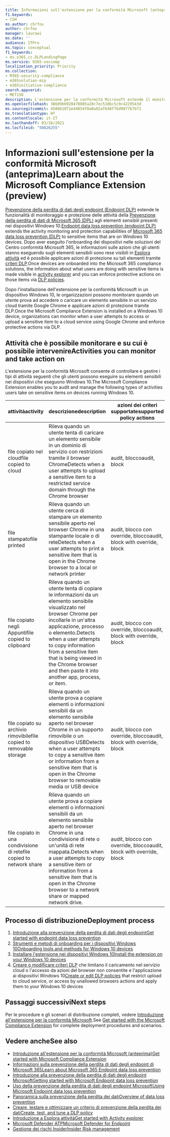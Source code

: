 ```yaml
---
title: Informazioni sull'estensione per la conformità Microsoft (anteprima)
f1.keywords:
- CSH
ms.author: chrfox
author: chrfox
manager: laurawi
ms.date: ''
audience: ITPro
ms.topic: conceptual
f1_keywords:
- ms.o365.cc.DLPLandingPage
ms.service: O365-seccomp
localization_priority: Priority
ms.collection:
- M365-security-compliance
- m365solution-mip
- m365initiative-compliance
search.appverid:
- MET150
description: L'estensione per la conformità Microsoft estende il monitoraggio e il controllo delle attività sui file e delle azioni di protezione nel browser Google Chrome
ms.openlocfilehash: 38609b6920478085a28c7ec510bc5c9c4229543d
ms.sourcegitcommit: 450661071e44854f0a0a92af648f76d907767b71
ms.translationtype: HT
ms.contentlocale: it-IT
ms.lasthandoff: 03/16/2021
ms.locfileid: "50826255"
---
```

# <a name="learn-about-the-microsoft-compliance-extension-preview"></a><span data-ttu-id="1928d-103">Informazioni sull'estensione per la conformità Microsoft (anteprima)</span><span class="sxs-lookup"><span data-stu-id="1928d-103">Learn about the Microsoft Compliance Extension (preview)</span></span>

<span data-ttu-id="1928d-104">[Prevenzione della perdita di dati degli endpoint (Endpoint DLP)](endpoint-dlp-learn-about.md) estende le funzionalità di monitoraggio e protezione delle attività della [Prevenzione della perdita di dati di Microsoft 365 (DPL)](data-loss-prevention-policies.md) agli elementi sensibili presenti nei dispositivi Windows 10.</span><span class="sxs-lookup"><span data-stu-id="1928d-104">[Endpoint data loss prevention (endpoint DLP)](endpoint-dlp-learn-about.md) extends the activity monitoring and protection capabilities of [Microsoft 365 data loss prevention (DLP)](data-loss-prevention-policies.md) to sensitive items that are on Windows 10 devices.</span></span> <span data-ttu-id="1928d-105">Dopo aver eseguito l'onboarding dei dispositivi nelle soluzioni del Centro conformità Microsoft 365, le informazioni sulle azioni che gli utenti stanno eseguendo sugli elementi sensibili sono rese visibili in [Esplora attività](data-classification-activity-explorer.md) ed è possibile applicare azioni di protezione su tali elementi tramite [criteri DLP](create-test-tune-dlp-policy.md).</span><span class="sxs-lookup"><span data-stu-id="1928d-105">Once devices are onboarded into the Microsoft 365 compliance solutions, the information about what users are doing with sensitive items is made visible in [activity explorer](data-classification-activity-explorer.md) and you can enforce protective actions on those items via [DLP policies](create-test-tune-dlp-policy.md).</span></span>

<span data-ttu-id="1928d-106">Dopo l'installazione dell'estensione per la conformità Microsoft in un dispositivo Windows 10, le organizzazioni possono monitorare quando un utente prova ad accedere o caricare un elemento sensibile in un servizio cloud tramite Google Chrome e applicare azioni di protezione tramite DLP.</span><span class="sxs-lookup"><span data-stu-id="1928d-106">Once the Microsoft Compliance Extension is installed on a Windows 10 device, organizations can monitor when a user attempts to access or upload a sensitive item to a cloud service using Google Chrome and enforce protective actions via DLP.</span></span>  

## <a name="activities-you-can-monitor-and-take-action-on"></a><span data-ttu-id="1928d-107">Attività che è possibile monitorare e su cui è possibile intervenire</span><span class="sxs-lookup"><span data-stu-id="1928d-107">Activities you can monitor and take action on</span></span>

<span data-ttu-id="1928d-108">L'estensione per la conformità Microsoft consente di controllare e gestire i tipi di attività seguenti che gli utenti possono eseguire su elementi sensibili nei dispositivi che eseguono Windows 10.</span><span class="sxs-lookup"><span data-stu-id="1928d-108">The Microsoft Compliance Extension enables you to audit and manage the following types of activities users take on sensitive items on devices running Windows 10.</span></span>

<span data-ttu-id="1928d-109">attività</span><span class="sxs-lookup"><span data-stu-id="1928d-109">activity</span></span> |<span data-ttu-id="1928d-110">descrizione</span><span class="sxs-lookup"><span data-stu-id="1928d-110">description</span></span>  | <span data-ttu-id="1928d-111">azioni dei criteri supportate</span><span class="sxs-lookup"><span data-stu-id="1928d-111">supported policy actions</span></span>|
|---------|---------|---------|
|<span data-ttu-id="1928d-112">file copiato nel cloud</span><span class="sxs-lookup"><span data-stu-id="1928d-112">file copied to cloud</span></span>  | <span data-ttu-id="1928d-113">Rileva quando un utente tenta di caricare un elemento sensibile in un dominio di servizio con restrizioni tramite il browser Chrome</span><span class="sxs-lookup"><span data-stu-id="1928d-113">Detects when a user attempts to upload a sensitive item to a restricted service domain through the Chrome browser</span></span> |<span data-ttu-id="1928d-114">audit, blocco</span><span class="sxs-lookup"><span data-stu-id="1928d-114">audit, block</span></span>|
|<span data-ttu-id="1928d-115">file stampato</span><span class="sxs-lookup"><span data-stu-id="1928d-115">file printed</span></span>  |<span data-ttu-id="1928d-116">Rileva quando un utente cerca di stampare un elemento sensibile aperto nel browser Chrome in una stampante locale o di rete</span><span class="sxs-lookup"><span data-stu-id="1928d-116">Detects when a user attempts to print a sensitive item that is open in the Chrome browser to a local or network printer</span></span> |<span data-ttu-id="1928d-117">audit, blocco con override, blocco</span><span class="sxs-lookup"><span data-stu-id="1928d-117">audit, block with override, block</span></span>|
|<span data-ttu-id="1928d-118">file copiato negli Appunti</span><span class="sxs-lookup"><span data-stu-id="1928d-118">file copied to clipboard</span></span> |<span data-ttu-id="1928d-119">Rileva quando un utente tenta di copiare le informazioni da un elemento sensibile visualizzato nel browser Chrome per incollarle in un'altra applicazione, processo o elemento.</span><span class="sxs-lookup"><span data-stu-id="1928d-119">Detects when a user attempts to copy information from a sensitive item that is being viewed in the Chrome browser and then paste it into another app, process, or item.</span></span> |<span data-ttu-id="1928d-120">audit, blocco con override, blocco</span><span class="sxs-lookup"><span data-stu-id="1928d-120">audit, block with override, block</span></span>|
|<span data-ttu-id="1928d-121">file copiato su archivio rimovibile</span><span class="sxs-lookup"><span data-stu-id="1928d-121">file copied to removable storage</span></span>    | <span data-ttu-id="1928d-122">Rileva quando un utente prova a copiare elementi o informazioni sensibili da un elemento sensibile aperto nel browser Chrome in un supporto rimovibile o un dispositivo USB</span><span class="sxs-lookup"><span data-stu-id="1928d-122">Detects when a user attempts to copy a sensitive item or information from a sensitive item that is open in the Chrome browser to removable media or USB device</span></span> |<span data-ttu-id="1928d-123">audit, blocco con override, blocco</span><span class="sxs-lookup"><span data-stu-id="1928d-123">audit, block with override, block</span></span>|
|<span data-ttu-id="1928d-124">file copiato in una condivisione di rete</span><span class="sxs-lookup"><span data-stu-id="1928d-124">file copied to network share</span></span>  |<span data-ttu-id="1928d-125">Rileva quando un utente prova a copiare elementi o informazioni sensibili da un elemento sensibile aperto nel browser Chrome in una condivisione di rete o un'unità di rete mappata.</span><span class="sxs-lookup"><span data-stu-id="1928d-125">Detects when a user attempts to copy a sensitive item or information from a sensitive item that is open in the Chrome browser  to a network share or mapped network drive.</span></span>|<span data-ttu-id="1928d-126">audit, blocco con override, blocco</span><span class="sxs-lookup"><span data-stu-id="1928d-126">audit, block with override, block</span></span> |

## <a name="deployment-process"></a><span data-ttu-id="1928d-127">Processo di distribuzione</span><span class="sxs-lookup"><span data-stu-id="1928d-127">Deployment process</span></span>
1. [<span data-ttu-id="1928d-128">Introduzione alla prevenzione della perdita di dati degli endpoint</span><span class="sxs-lookup"><span data-stu-id="1928d-128">Get started with endpoint data loss prevention</span></span>](endpoint-dlp-getting-started.md)
2. [<span data-ttu-id="1928d-129">Strumenti e metodi di onboarding per i dispositivi Windows 10</span><span class="sxs-lookup"><span data-stu-id="1928d-129">Onboarding tools and methods for Windows 10 devices</span></span>](dlp-configure-endpoints.md)
3. [<span data-ttu-id="1928d-130">Installare l'estensione nei dispositivi Windows 10</span><span class="sxs-lookup"><span data-stu-id="1928d-130">Install the extension on your Windows 10 devices</span></span>](dlp-chrome-get-started.md)
4. <span data-ttu-id="1928d-131">[Creare o modificare criteri DLP](create-test-tune-dlp-policy.md) che limitano il caricamento nel servizio cloud o l'accesso da azioni del browser non consentite e l'applicazione ai dispositivi Windows 10</span><span class="sxs-lookup"><span data-stu-id="1928d-131">[Create or edit DLP policies](create-test-tune-dlp-policy.md) that restrict upload to cloud service, or access by unallowed browsers actions and apply them to your Windows 10 devices</span></span>

## <a name="next-steps"></a><span data-ttu-id="1928d-132">Passaggi successivi</span><span class="sxs-lookup"><span data-stu-id="1928d-132">Next steps</span></span>

<span data-ttu-id="1928d-133">Per le procedure e gli scenari di distribuzione completi, vedere [Introduzione all'estensione per la conformità Microsoft](dlp-chrome-get-started.md).</span><span class="sxs-lookup"><span data-stu-id="1928d-133">See [Get started with the Microsoft Compliance Extension](dlp-chrome-get-started.md) for complete deployment procedures and scenarios.</span></span>

## <a name="see-also"></a><span data-ttu-id="1928d-134">Vedere anche</span><span class="sxs-lookup"><span data-stu-id="1928d-134">See also</span></span>

- [<span data-ttu-id="1928d-135">Introduzione all'estensione per la conformità Microsoft (anteprima)</span><span class="sxs-lookup"><span data-stu-id="1928d-135">Get started with Microsoft Compliance Extension</span></span>](dlp-chrome-get-started.md)
- [<span data-ttu-id="1928d-136">Informazioni sulla prevenzione della perdita di dati degli endpoint di Microsoft 365</span><span class="sxs-lookup"><span data-stu-id="1928d-136">Learn about Microsoft 365 Endpoint data loss prevention</span></span>](endpoint-dlp-learn-about.md)
- [<span data-ttu-id="1928d-137">Introduzione alla prevenzione della perdita di dati degli endpoint Microsoft</span><span class="sxs-lookup"><span data-stu-id="1928d-137">Getting started with Microsoft Endpoint data loss prevention</span></span>](endpoint-dlp-getting-started.md)
- [<span data-ttu-id="1928d-138">Uso della prevenzione della perdita di dati degli endpoint Microsoft</span><span class="sxs-lookup"><span data-stu-id="1928d-138">Using Microsoft Endpoint data loss prevention</span></span>](endpoint-dlp-using.md)
- [<span data-ttu-id="1928d-139">Panoramica sulla prevenzione della perdita dei dati</span><span class="sxs-lookup"><span data-stu-id="1928d-139">Overview of data loss prevention</span></span>](data-loss-prevention-policies.md)
- [<span data-ttu-id="1928d-140">Creare, testare e ottimizzare un criterio di prevenzione della perdita dei dati</span><span class="sxs-lookup"><span data-stu-id="1928d-140">Create, test, and tune a DLP policy</span></span>](create-test-tune-dlp-policy.md)
- [<span data-ttu-id="1928d-141">Introduzione a Esplora attività</span><span class="sxs-lookup"><span data-stu-id="1928d-141">Get started with Activity explorer</span></span>](data-classification-activity-explorer.md)
- [<span data-ttu-id="1928d-142">Microsoft Defender ATP</span><span class="sxs-lookup"><span data-stu-id="1928d-142">Microsoft Defender for Endpoint</span></span>](https://docs.microsoft.com/windows/security/threat-protection/)
- [<span data-ttu-id="1928d-143">Gestione dei rischi Insider</span><span class="sxs-lookup"><span data-stu-id="1928d-143">Insider Risk management</span></span>](insider-risk-management.md)
